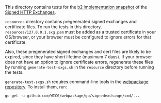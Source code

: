 This directory contains tests for the
[b2 implementation snapshot](https://tools.ietf.org/html/draft-yasskin-httpbis-origin-signed-exchanges-impl-02) of the
[Signed HTTP Exchanges](https://wicg.github.io/webpackage/draft-yasskin-http-origin-signed-responses.html).

`resources` directory contains pregenerated signed exchanges and
certificate files. To run the tests in this directory,
`resources/127.0.0.1.sxg.pem` must be added as a trusted certificate
in your OS/browser, or your browser must be configured to ignore
errors for that certificate.

Also, these pregenerated signed exchanges and cert files are likely to
be expired, since they have short lifetime (maximum 7 days). If your
browser does not have an option to ignore certificate errors,
regenerate these files by running `generate-test-sxgs.sh` in the
`resource` directory before running the tests.

`generate-test-sxgs.sh` requires command-line tools in the
[webpackage repository](https://github.com/WICG/webpackage).
To install them, run:
```
go get -u github.com/WICG/webpackage/go/signedexchange/cmd/...
```
